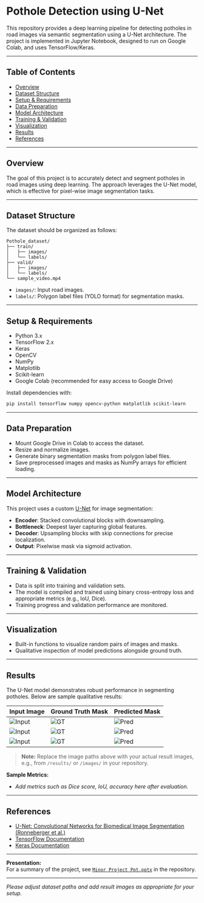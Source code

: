 # Pothole Detection using U-Net

This repository provides a deep learning pipeline for detecting potholes in road images via semantic segmentation using a U-Net architecture. The project is implemented in Jupyter Notebook, designed to run on Google Colab, and uses TensorFlow/Keras.

---

## Table of Contents

- [Overview](#overview)
- [Dataset Structure](#dataset-structure)
- [Setup & Requirements](#setup--requirements)
- [Data Preparation](#data-preparation)
- [Model Architecture](#model-architecture)
- [Training & Validation](#training--validation)
- [Visualization](#visualization)
- [Results](#results)
- [References](#references)

---

## Overview

The goal of this project is to accurately detect and segment potholes in road images using deep learning. The approach leverages the U-Net model, which is effective for pixel-wise image segmentation tasks.

---

## Dataset Structure

The dataset should be organized as follows:

```
Pothole_dataset/
├── train/
│   ├── images/
│   └── labels/
├── valid/
│   ├── images/
│   └── labels/
└── sample_video.mp4
```
- `images/`: Input road images.
- `labels/`: Polygon label files (YOLO format) for segmentation masks.

---

## Setup & Requirements

- Python 3.x
- TensorFlow 2.x
- Keras
- OpenCV
- NumPy
- Matplotlib
- Scikit-learn
- Google Colab (recommended for easy access to Google Drive)

Install dependencies with:

```bash
pip install tensorflow numpy opencv-python matplotlib scikit-learn
```

---

## Data Preparation

- Mount Google Drive in Colab to access the dataset.
- Resize and normalize images.
- Generate binary segmentation masks from polygon label files.
- Save preprocessed images and masks as NumPy arrays for efficient loading.

---

## Model Architecture

This project uses a custom [U-Net](https://medium.com/analytics-vidhya/what-is-unet-157314c87634) for image segmentation:
- **Encoder**: Stacked convolutional blocks with downsampling.
- **Bottleneck**: Deepest layer capturing global features.
- **Decoder**: Upsampling blocks with skip connections for precise localization.
- **Output**: Pixelwise mask via sigmoid activation.

---

## Training & Validation

- Data is split into training and validation sets.
- The model is compiled and trained using binary cross-entropy loss and appropriate metrics (e.g., IoU, Dice).
- Training progress and validation performance are monitored.

---

## Visualization

- Built-in functions to visualize random pairs of images and masks.
- Qualitative inspection of model predictions alongside ground truth.

---

## Results

The U-Net model demonstrates robust performance in segmenting potholes. Below are sample qualitative results:

| Input Image | Ground Truth Mask | Predicted Mask |
|-------------|------------------|---------------|
| ![Input](results/input1.jpg) | ![GT](results/gt1.jpg) | ![Pred](results/pred1.jpg) |
| ![Input](results/input2.jpg) | ![GT](results/gt2.jpg) | ![Pred](results/pred2.jpg) |
| ![Input](results/input3.jpg) | ![GT](results/gt3.jpg) | ![Pred](results/pred3.jpg) |

> **Note:** Replace the image paths above with your actual result images, e.g., from `/results/` or `/images/` in your repository.

**Sample Metrics:**  
- *Add metrics such as Dice score, IoU, accuracy here after evaluation.*

---

## References

- [U-Net: Convolutional Networks for Biomedical Image Segmentation (Ronneberger et al.)](https://arxiv.org/abs/1505.04597)
- [TensorFlow Documentation](https://www.tensorflow.org/)
- [Keras Documentation](https://keras.io/)

---

**Presentation:**  
For a summary of the project, see [`Minor Project Ppt.pptx`](Minor%20Project%20Ppt.pptx) in the repository.

---

*Please adjust dataset paths and add result images as appropriate for your setup.*
